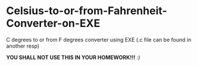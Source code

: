 # Celsius-to-or-from-Fahrenheit-Converter-on-EXE
C degrees to or from F degrees converter using EXE (.c file can be found in another resp)

**YOU SHALL NOT USE THIS IN YOUR HOMEWORK!!!**
_:)_
